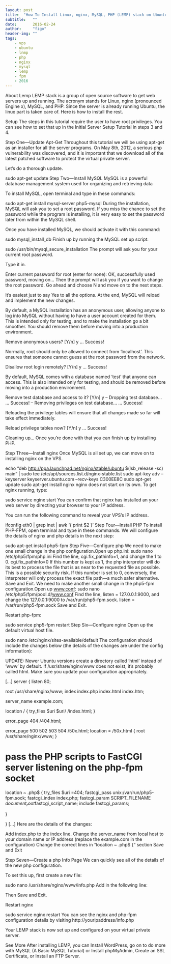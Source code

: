 ```yaml
---
layout: post
title:  "How To Install Linux, nginx, MySQL, PHP (LEMP) stack on Ubuntu 12.04"
subtitle:   ""  
date:       2016-02-24
author:     "figo"
header-img: ""
tags:
    - vps
    - ubuntu
    - lnmp
    - php
    - nginx
    - mysql
    - lemp
    - fpm
    - 2016
---
```

About Lemp
LEMP stack is a group of open source software to get web servers up and running. The acronym stands for Linux, nginx (pronounced Engine x), MySQL, and PHP. Since the server is already running Ubuntu, the linux part is taken care of. Here is how to install the rest.

Setup
The steps in this tutorial require the user to have root privileges. You can see how to set that up in the Initial Server Setup Tutorial in steps 3 and 4.

Step One—Update Apt-Get
Throughout this tutorial we will be using apt-get as an installer for all the server programs. On May 8th, 2012, a serious php vulnerability was discovered, and it is important that we download all of the latest patched software to protect the virtual private server.

Let’s do a thorough update.

sudo apt-get update
Step Two—Install MySQL
MySQL is a powerful database management system used for organizing and retrieving data

To install MySQL, open terminal and type in these commands:

sudo apt-get install mysql-server php5-mysql
During the installation, MySQL will ask you to set a root password. If you miss the chance to set the password while the program is installing, it is very easy to set the password later from within the MySQL shell.

Once you have installed MySQL, we should activate it with this command:

sudo mysql_install_db
Finish up by running the MySQL set up script:

sudo /usr/bin/mysql_secure_installation
The prompt will ask you for your current root password.

Type it in.

Enter current password for root (enter for none):
OK, successfully used password, moving on…
Then the prompt will ask you if you want to change the root password. Go ahead and choose N and move on to the next steps.

It’s easiest just to say Yes to all the options. At the end, MySQL will reload and implement the new changes.

By default, a MySQL installation has an anonymous user, allowing anyone
to log into MySQL without having to have a user account created for
them. This is intended only for testing, and to make the installation
go a bit smoother. You should remove them before moving into a
production environment.

Remove anonymous users? [Y/n] y
… Success!

Normally, root should only be allowed to connect from ‘localhost’. This
ensures that someone cannot guess at the root password from the network.

Disallow root login remotely? [Y/n] y
… Success!

By default, MySQL comes with a database named ‘test’ that anyone can
access. This is also intended only for testing, and should be removed
before moving into a production environment.

Remove test database and access to it? [Y/n] y
– Dropping test database…
… Success!
– Removing privileges on test database…
… Success!

Reloading the privilege tables will ensure that all changes made so far
will take effect immediately.

Reload privilege tables now? [Y/n] y
… Success!

Cleaning up…
Once you’re done with that you can finish up by installing PHP.

Step Three—Install nginx
Once MySQL is all set up, we can move on to installing nginx on the VPS.

echo “deb http://ppa.launchpad.net/nginx/stable/ubuntu $(lsb_release -sc) main” | sudo tee /etc/apt/sources.list.d/nginx-stable.list
sudo apt-key adv –keyserver keyserver.ubuntu.com –recv-keys C300EE8C
sudo apt-get update
sudo apt-get install nginx
nginx does not start on its own. To get nginx running, type:

sudo service nginx start
You can confirm that nginx has installed an your web server by directing your browser to your IP address.

You can run the following command to reveal your VPS’s IP address.

ifconfig eth0 | grep inet | awk ‘{ print $2 }’
Step Four—Install PHP
To install PHP-FPM, open terminal and type in these commands. We will configure the details of nginx and php details in the next step:

sudo apt-get install php5-fpm
Step Five—Configure php
We need to make one small change in the php configuration.Open up php.ini:
sudo nano /etc/php5/fpm/php.ini
Find the line, cgi.fix_pathinfo=1, and change the 1 to 0.
cgi.fix_pathinfo=0
If this number is kept as 1, the php interpreter will do its best to process the file that is as near to the requested file as possible. This is a possible security risk. If this number is set to 0, conversely, the interpreter will only process the exact file path—a much safer alternative. Save and Exit. We need to make another small change in the php5-fpm configuration.Open up www.conf:
sudo nano /etc/php5/fpm/pool.d/www.conf
Find the line, listen = 127.0.0.1:9000, and change the 127.0.0.1:9000 to /var/run/php5-fpm.sock.
listen = /var/run/php5-fpm.sock
Save and Exit.

Restart php-fpm:

sudo service php5-fpm restart
Step Six—Configure nginx
Open up the default virtual host file.

sudo nano /etc/nginx/sites-available/default
The configuration should include the changes below (the details of the changes are under the config information):

UPDATE: Newer Ubuntu versions create a directory called ‘html’ instead of ‘www’ by default. If /usr/share/nginx/www does not exist, it’s probably called html. Make sure you update your configuration appropriately.

[…] server {
listen 80;

root /usr/share/nginx/www;
index index.php index.html index.htm;

server_name example.com;

location / {
try_files $uri $uri/ /index.html;
}

error_page 404 /404.html;

error_page 500 502 503 504 /50x.html;
location = /50x.html {
root /usr/share/nginx/www;
}

# pass the PHP scripts to FastCGI server listening on the php-fpm socket
location ~ \.php$ {
try_files $uri =404;
fastcgi_pass unix:/var/run/php5-fpm.sock;
fastcgi_index index.php;
fastcgi_param SCRIPT_FILENAME $document_root$fastcgi_script_name;
include fastcgi_params;

}

}
[…] Here are the details of the changes:

Add index.php to the index line.
Change the server_name from local host to your domain name or IP address (replace the example.com in the configuration)
Change the correct lines in “location ~ \.php$ {“ section
Save and Exit

Step Seven—Create a php Info Page
We can quickly see all of the details of the new php configuration.

To set this up, first create a new file:

sudo nano /usr/share/nginx/www/info.php
Add in the following line:

Then Save and Exit.

Restart nginx

sudo service nginx restart
You can see the nginx and php-fpm configuration details by visiting http://youripaddress/info.php

Your LEMP stack is now set up and configured on your virtual private server.

See More
After installing LEMP, you can Install WordPress, go on to do more with MySQL (A Basic MySQL Tutorial) or Install phpMyAdmin, Create an SSL Certificate, or Install an FTP Server.
